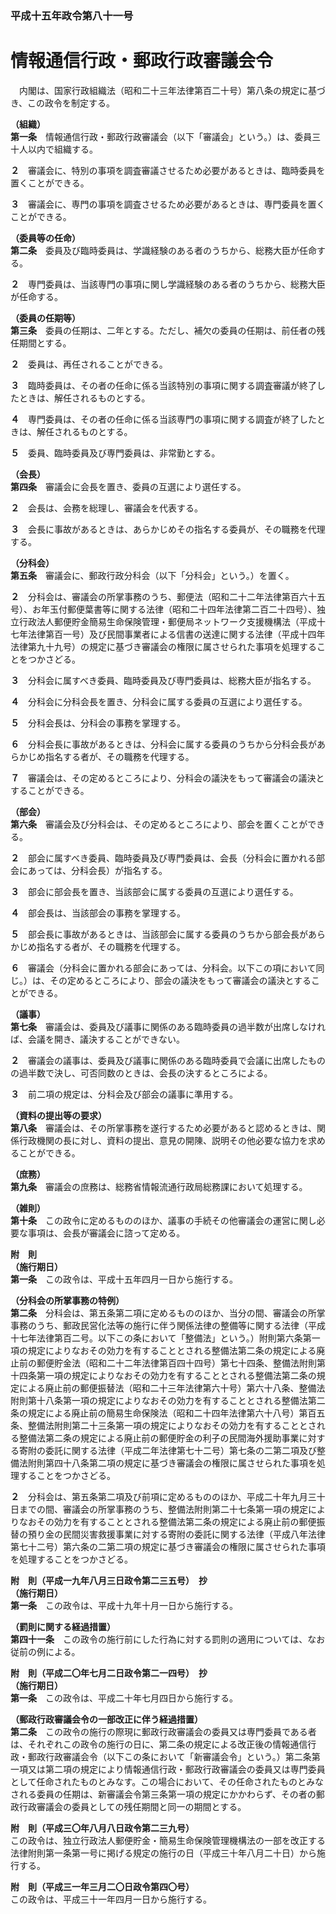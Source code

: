 ### 平成十五年政令第八十一号  
# 情報通信行政・郵政行政審議会令  
　内閣は、国家行政組織法（昭和二十三年法律第百二十号）第八条の規定に基づき、この政令を制定する。  
  
**（組織）**  
**第一条**　情報通信行政・郵政行政審議会（以下「審議会」という。）は、委員三十人以内で組織する。  
  
**２**　審議会に、特別の事項を調査審議させるため必要があるときは、臨時委員を置くことができる。  
  
**３**　審議会に、専門の事項を調査させるため必要があるときは、専門委員を置くことができる。  
  
**（委員等の任命）**  
**第二条**　委員及び臨時委員は、学識経験のある者のうちから、総務大臣が任命する。  
  
**２**　専門委員は、当該専門の事項に関し学識経験のある者のうちから、総務大臣が任命する。  
  
**（委員の任期等）**  
**第三条**　委員の任期は、二年とする。ただし、補欠の委員の任期は、前任者の残任期間とする。  
  
**２**　委員は、再任されることができる。  
  
**３**　臨時委員は、その者の任命に係る当該特別の事項に関する調査審議が終了したときは、解任されるものとする。  
  
**４**　専門委員は、その者の任命に係る当該専門の事項に関する調査が終了したときは、解任されるものとする。  
  
**５**　委員、臨時委員及び専門委員は、非常勤とする。  
  
**（会長）**  
**第四条**　審議会に会長を置き、委員の互選により選任する。  
  
**２**　会長は、会務を総理し、審議会を代表する。  
  
**３**　会長に事故があるときは、あらかじめその指名する委員が、その職務を代理する。  
  
**（分科会）**  
**第五条**　審議会に、郵政行政分科会（以下「分科会」という。）を置く。  
  
**２**　分科会は、審議会の所掌事務のうち、郵便法（昭和二十二年法律第百六十五号）、お年玉付郵便葉書等に関する法律（昭和二十四年法律第二百二十四号）、独立行政法人郵便貯金簡易生命保険管理・郵便局ネットワーク支援機構法（平成十七年法律第百一号）及び民間事業者による信書の送達に関する法律（平成十四年法律第九十九号）の規定に基づき審議会の権限に属させられた事項を処理することをつかさどる。  
  
**３**　分科会に属すべき委員、臨時委員及び専門委員は、総務大臣が指名する。  
  
**４**　分科会に分科会長を置き、分科会に属する委員の互選により選任する。  
  
**５**　分科会長は、分科会の事務を掌理する。  
  
**６**　分科会長に事故があるときは、分科会に属する委員のうちから分科会長があらかじめ指名する者が、その職務を代理する。  
  
**７**　審議会は、その定めるところにより、分科会の議決をもって審議会の議決とすることができる。  
  
**（部会）**  
**第六条**　審議会及び分科会は、その定めるところにより、部会を置くことができる。  
  
**２**　部会に属すべき委員、臨時委員及び専門委員は、会長（分科会に置かれる部会にあっては、分科会長）が指名する。  
  
**３**　部会に部会長を置き、当該部会に属する委員の互選により選任する。  
  
**４**　部会長は、当該部会の事務を掌理する。  
  
**５**　部会長に事故があるときは、当該部会に属する委員のうちから部会長があらかじめ指名する者が、その職務を代理する。  
  
**６**　審議会（分科会に置かれる部会にあっては、分科会。以下この項において同じ。）は、その定めるところにより、部会の議決をもって審議会の議決とすることができる。  
  
**（議事）**  
**第七条**　審議会は、委員及び議事に関係のある臨時委員の過半数が出席しなければ、会議を開き、議決することができない。  
  
**２**　審議会の議事は、委員及び議事に関係のある臨時委員で会議に出席したものの過半数で決し、可否同数のときは、会長の決するところによる。  
  
**３**　前二項の規定は、分科会及び部会の議事に準用する。  
  
**（資料の提出等の要求）**  
**第八条**　審議会は、その所掌事務を遂行するため必要があると認めるときは、関係行政機関の長に対し、資料の提出、意見の開陳、説明その他必要な協力を求めることができる。  
  
**（庶務）**  
**第九条**　審議会の庶務は、総務省情報流通行政局総務課において処理する。  
  
**（雑則）**  
**第十条**　この政令に定めるもののほか、議事の手続その他審議会の運営に関し必要な事項は、会長が審議会に諮って定める。  
  
**附　則**  
**（施行期日）**  
**第一条**　この政令は、平成十五年四月一日から施行する。  
  
**（分科会の所掌事務の特例）**  
**第二条**　分科会は、第五条第二項に定めるもののほか、当分の間、審議会の所掌事務のうち、郵政民営化法等の施行に伴う関係法律の整備等に関する法律（平成十七年法律第百二号。以下この条において「整備法」という。）附則第六条第一項の規定によりなおその効力を有することとされる整備法第二条の規定による廃止前の郵便貯金法（昭和二十二年法律第百四十四号）第七十四条、整備法附則第十四条第一項の規定によりなおその効力を有することとされる整備法第二条の規定による廃止前の郵便振替法（昭和二十三年法律第六十号）第六十八条、整備法附則第十八条第一項の規定によりなおその効力を有することとされる整備法第二条の規定による廃止前の簡易生命保険法（昭和二十四年法律第六十八号）第百五条、整備法附則第二十三条第一項の規定によりなおその効力を有することとされる整備法第二条の規定による廃止前の郵便貯金の利子の民間海外援助事業に対する寄附の委託に関する法律（平成二年法律第七十二号）第七条の二第二項及び整備法附則第四十八条第二項の規定に基づき審議会の権限に属させられた事項を処理することをつかさどる。  
  
**２**　分科会は、第五条第二項及び前項に定めるもののほか、平成二十年九月三十日までの間、審議会の所掌事務のうち、整備法附則第二十七条第一項の規定によりなおその効力を有することとされる整備法第二条の規定による廃止前の郵便振替の預り金の民間災害救援事業に対する寄附の委託に関する法律（平成八年法律第七十二号）第六条の二第二項の規定に基づき審議会の権限に属させられた事項を処理することをつかさどる。  
  
**附　則（平成一九年八月三日政令第二三五号）　抄**  
**（施行期日）**  
**第一条**　この政令は、平成十九年十月一日から施行する。  
  
**（罰則に関する経過措置）**  
**第四十一条**　この政令の施行前にした行為に対する罰則の適用については、なお従前の例による。  
  
**附　則（平成二〇年七月二日政令第二一四号）　抄**  
**（施行期日）**  
**第一条**　この政令は、平成二十年七月四日から施行する。  
  
**（郵政行政審議会令の一部改正に伴う経過措置）**  
**第二条**　この政令の施行の際現に郵政行政審議会の委員又は専門委員である者は、それぞれこの政令の施行の日に、第二条の規定による改正後の情報通信行政・郵政行政審議会令（以下この条において「新審議会令」という。）第二条第一項又は第二項の規定により情報通信行政・郵政行政審議会の委員又は専門委員として任命されたものとみなす。この場合において、その任命されたものとみなされる委員の任期は、新審議会令第三条第一項の規定にかかわらず、その者の郵政行政審議会の委員としての残任期間と同一の期間とする。  
  
**附　則（平成三〇年八月八日政令第二三九号）**  
この政令は、独立行政法人郵便貯金・簡易生命保険管理機構法の一部を改正する法律附則第一条第一号に掲げる規定の施行の日（平成三十年八月二十日）から施行する。  
  
**附　則（平成三一年三月二〇日政令第四〇号）**  
この政令は、平成三十一年四月一日から施行する。  
  
